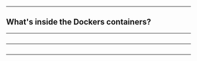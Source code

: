 <span class="menu-title" style="display: none">Docker Hub</span>

<img data-src="img/DockerHub.png" class="plain">

---
<span class="menu-title" style="display: none">Microbadger</span>

## What's inside the Dockers containers? 

---
<span class="menu-title" style="display: none">MicroBadger-ravada_front</span>
<a href="https://microbadger.com/images/ravada/front">
<img data-src="img/MicroBadger-ravada_front.png" class="plain"></a>


---
<span class="menu-title" style="display: none">MicroBadger-ravada_back</span>

<a href="https://microbadger.com/images/ravada/back">
<img data-src="img/MicroBadger-ravada_back.png" class="plain"></a>

---
<span class="menu-title" style="display: none">Docker-compose Graph</span>

<img data-src="img/docker-compose.png" class="plain">
